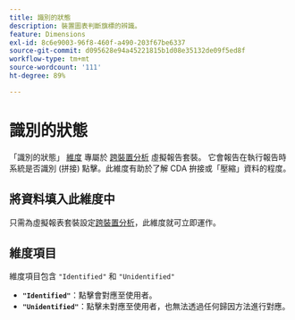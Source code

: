 ```yaml
---
title: 識別的狀態
description: 裝置圖表判斷旗標的辨識。
feature: Dimensions
exl-id: 8c6e9003-96f8-460f-a490-203f67be6337
source-git-commit: d095628e94a45221815b1d08e35132de09f5ed8f
workflow-type: tm+mt
source-wordcount: '111'
ht-degree: 89%

---
```


# 識別的狀態

「識別的狀態」 [維度](overview.md) 專屬於 [跨裝置分析](../cda/overview.md) 虛擬報告套裝。 它會報告在執行報告時系統是否識別 (拼接) 點擊。此維度有助於了解 CDA 拚接或「壓縮」資料的程度。

## 將資料填入此維度中

只需為虛擬報表套裝設定[跨裝置分析](../cda/overview.md)，此維度就可立即運作。

## 維度項目

維度項目包含 `"Identified"` 和 `"Unidentified"`

* **`"Identified"`**：點擊會對應至使用者。
* **`"Unidentified"`**：點擊未對應至使用者，也無法透過任何歸因方法進行對應。
